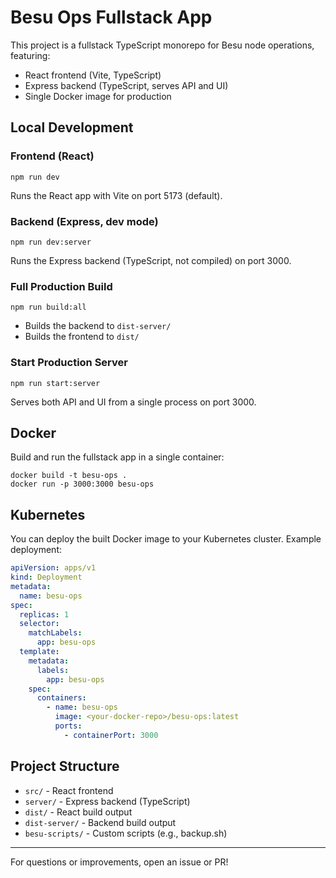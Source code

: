 # Besu Ops Fullstack App

This project is a fullstack TypeScript monorepo for Besu node operations, featuring:
- React frontend (Vite, TypeScript)
- Express backend (TypeScript, serves API and UI)
- Single Docker image for production

## Local Development

### Frontend (React)
```
npm run dev
```
Runs the React app with Vite on port 5173 (default).

### Backend (Express, dev mode)
```
npm run dev:server
```
Runs the Express backend (TypeScript, not compiled) on port 3000.

### Full Production Build
```
npm run build:all
```
- Builds the backend to `dist-server/`
- Builds the frontend to `dist/`

### Start Production Server
```
npm run start:server
```
Serves both API and UI from a single process on port 3000.

## Docker

Build and run the fullstack app in a single container:
```
docker build -t besu-ops .
docker run -p 3000:3000 besu-ops
```

## Kubernetes

You can deploy the built Docker image to your Kubernetes cluster. Example deployment:

```yaml
apiVersion: apps/v1
kind: Deployment
metadata:
  name: besu-ops
spec:
  replicas: 1
  selector:
    matchLabels:
      app: besu-ops
  template:
    metadata:
      labels:
        app: besu-ops
    spec:
      containers:
        - name: besu-ops
          image: <your-docker-repo>/besu-ops:latest
          ports:
            - containerPort: 3000
```

## Project Structure

- `src/` - React frontend
- `server/` - Express backend (TypeScript)
- `dist/` - React build output
- `dist-server/` - Backend build output
- `besu-scripts/` - Custom scripts (e.g., backup.sh)

---
For questions or improvements, open an issue or PR!
